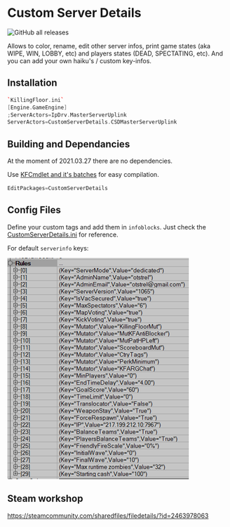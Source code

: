 # Custom Server Details

![GitHub all releases](https://img.shields.io/github/downloads/InsultingPros/CustomServerDetails/total)

Allows to color, rename, edit other server infos, print game states (aka WIPE, WIN, LOBBY, etc) and players states (DEAD, SPECTATING, etc). And you can add your own haiku's / custom key-infos.

## Installation

```cpp
`KillingFloor.ini`
[Engine.GameEngine]
;ServerActors=IpDrv.MasterServerUplink 
ServerActors=CustomServerDetails.CSDMasterServerUplink
```

## Building and Dependancies

At the moment of 2021.03.27 there are no dependencies.

Use [KFCmdlet and it's batches](https://github.com/InsultingPros/KFCmdlet) for easy compilation.

```cpp
EditPackages=CustomServerDetails
```

## Config Files

Define your custom tags and add them in `infoblocks`. Just check the [CustomServerDetails.ini](Configs/CustomServerDetails.ini 'main config') for reference.

For default `serverinfo` keys:

![img](Docs/Default_KF_Keys.png)

## Steam workshop

<https://steamcommunity.com/sharedfiles/filedetails/?id=2463978063>
